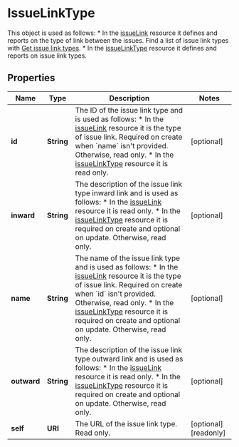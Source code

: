 

# IssueLinkType

This object is used as follows:   *  In the [issueLink](https://dac-static.atlassian.com) resource it defines and reports on the type of link between the issues. Find a list of issue link types with [Get issue link types](https://dac-static.atlassian.com).  *  In the [issueLinkType](https://dac-static.atlassian.com) resource it defines and reports on issue link types.

## Properties

| Name | Type | Description | Notes |
|------------ | ------------- | ------------- | -------------|
|**id** | **String** | The ID of the issue link type and is used as follows:   *  In the [issueLink](https://dac-static.atlassian.com) resource it is the type of issue link. Required on create when &#x60;name&#x60; isn&#39;t provided. Otherwise, read only.  *  In the [issueLinkType](https://dac-static.atlassian.com) resource it is read only. |  [optional] |
|**inward** | **String** | The description of the issue link type inward link and is used as follows:   *  In the [issueLink](https://dac-static.atlassian.com) resource it is read only.  *  In the [issueLinkType](https://dac-static.atlassian.com) resource it is required on create and optional on update. Otherwise, read only. |  [optional] |
|**name** | **String** | The name of the issue link type and is used as follows:   *  In the [issueLink](https://dac-static.atlassian.com) resource it is the type of issue link. Required on create when &#x60;id&#x60; isn&#39;t provided. Otherwise, read only.  *  In the [issueLinkType](https://dac-static.atlassian.com) resource it is required on create and optional on update. Otherwise, read only. |  [optional] |
|**outward** | **String** | The description of the issue link type outward link and is used as follows:   *  In the [issueLink](https://dac-static.atlassian.com) resource it is read only.  *  In the [issueLinkType](https://dac-static.atlassian.com) resource it is required on create and optional on update. Otherwise, read only. |  [optional] |
|**self** | **URI** | The URL of the issue link type. Read only. |  [optional] [readonly] |



